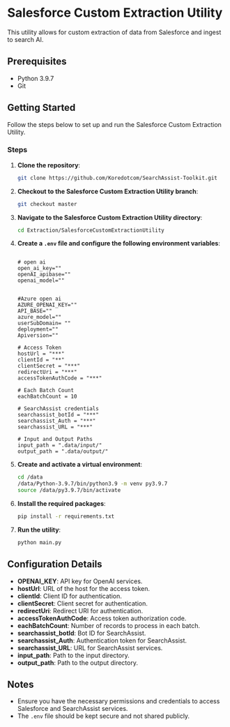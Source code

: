 # Salesforce Custom Extraction Utility

This utility allows for custom extraction of data from Salesforce and ingest to search AI.

## Prerequisites

- Python 3.9.7
- Git

## Getting Started

Follow the steps below to set up and run the Salesforce Custom Extraction Utility.

### Steps

1. **Clone the repository**:
    ```bash
    git clone https://github.com/Koredotcom/SearchAssist-Toolkit.git

2. **Checkout to the Salesforce Custom Extraction Utility branch**:
    ```bash
    git checkout master
    ```

3. **Navigate to the Salesforce Custom Extraction Utility directory**:
    ```bash
    cd Extraction/SalesforceCustomExtractionUtility
    ```

4. **Create a `.env` file and configure the following environment variables**:
    ```plaintext

    # open ai
    open_ai_key=""
    openAI_apibase=""
    openai_model=""


    #Azure open ai
    AZURE_OPENAI_KEY=""
    API_BASE=""
    azure_model=""
    userSubDomain= ""
    deployment=""
    Apiversion=""

    # Access Token
    hostUrl = "***"
    clientId = "**"
    clientSecret = "***"
    redirectUri = "***"
    accessTokenAuthCode = "***"

    # Each Batch Count
    eachBatchCount = 10

    # SearchAssist credentials
    searchassist_botId = "***"
    searchassist_Auth = "***"
    searchassist_URL = "***"

    # Input and Output Paths
    input_path = ".data/input/"
    output_path = ".data/output/"
    ```

5. **Create and activate a virtual environment**:
    ```bash
    cd /data
    /data/Python-3.9.7/bin/python3.9 -m venv py3.9.7
    source /data/py3.9.7/bin/activate
    ```

6. **Install the required packages**:
    ```bash
    pip install -r requirements.txt
    ```

7. **Run the utility**:
    ```bash
    python main.py
    ```

## Configuration Details

- **OPENAI_KEY**: API key for OpenAI services.
- **hostUrl**: URL of the host for the access token.
- **clientId**: Client ID for authentication.
- **clientSecret**: Client secret for authentication.
- **redirectUri**: Redirect URI for authentication.
- **accessTokenAuthCode**: Access token authorization code.
- **eachBatchCount**: Number of records to process in each batch.
- **searchassist_botId**: Bot ID for SearchAssist.
- **searchassist_Auth**: Authentication token for SearchAssist.
- **searchassist_URL**: URL for SearchAssist services.
- **input_path**: Path to the input directory.
- **output_path**: Path to the output directory.

## Notes

- Ensure you have the necessary permissions and credentials to access Salesforce and SearchAssist services.
- The `.env` file should be kept secure and not shared publicly.
